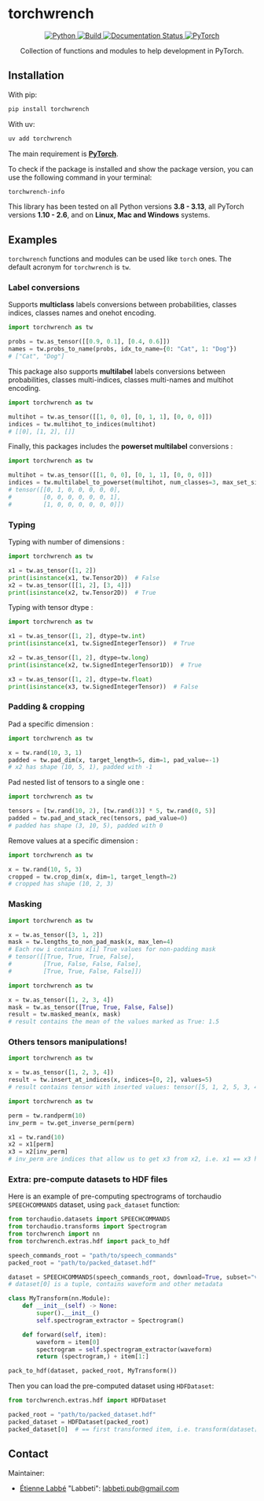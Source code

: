 # torchwrench

<center>

<a href="https://www.python.org/">
    <img alt="Python" src="https://img.shields.io/badge/-Python 3.8+-blue?style=for-the-badge&logo=python&logoColor=white">
</a>
<a href="https://github.com/Labbeti/torchwrench/actions">
    <img alt="Build" src="https://img.shields.io/github/actions/workflow/status/Labbeti/torchwrench/test.yaml?branch=main&style=for-the-badge&logo=github">
</a>
<a href='https://torchwrench.readthedocs.io/'>
    <img src='https://readthedocs.org/projects/torchwrench/badge/?version=stable&style=for-the-badge' alt='Documentation Status' />
</a>
<a href="https://pytorch.org/get-started/locally/">
    <img alt="PyTorch" src="https://img.shields.io/badge/-PyTorch 1.10+-ee4c2c?style=for-the-badge&logo=pytorch&logoColor=white">
</a>

Collection of functions and modules to help development in PyTorch.

</center>


## Installation

With pip:
```bash
pip install torchwrench
```

With uv:
```bash
uv add torchwrench
```

The main requirement is **[PyTorch](https://pytorch.org/)**.

To check if the package is installed and show the package version, you can use the following command in your terminal:
```bash
torchwrench-info
```

This library has been tested on all Python versions **3.8 - 3.13**, all PyTorch versions **1.10 - 2.6**, and on **Linux, Mac and Windows** systems.

## Examples

`torchwrench` functions and modules can be used like `torch` ones. The default acronym for `torchwrench` is `tw`.

### Label conversions
Supports **multiclass** labels conversions between probabilities, classes indices, classes names and onehot encoding.

```python
import torchwrench as tw

probs = tw.as_tensor([[0.9, 0.1], [0.4, 0.6]])
names = tw.probs_to_name(probs, idx_to_name={0: "Cat", 1: "Dog"})
# ["Cat", "Dog"]
```

This package also supports **multilabel** labels conversions between probabilities, classes multi-indices, classes multi-names and multihot encoding.

```python
import torchwrench as tw

multihot = tw.as_tensor([[1, 0, 0], [0, 1, 1], [0, 0, 0]])
indices = tw.multihot_to_indices(multihot)
# [[0], [1, 2], []]
```

Finally, this packages includes the **powerset multilabel** conversions :

```python
import torchwrench as tw

multihot = tw.as_tensor([[1, 0, 0], [0, 1, 1], [0, 0, 0]])
indices = tw.multilabel_to_powerset(multihot, num_classes=3, max_set_size=2)
# tensor([[0, 1, 0, 0, 0, 0, 0],
#         [0, 0, 0, 0, 0, 0, 1],
#         [1, 0, 0, 0, 0, 0, 0]])
```

### Typing

Typing with number of dimensions :

```python
import torchwrench as tw

x1 = tw.as_tensor([1, 2])
print(isinstance(x1, tw.Tensor2D))  # False
x2 = tw.as_tensor([[1, 2], [3, 4]])
print(isinstance(x2, tw.Tensor2D))  # True
```

Typing with tensor dtype :

```python
import torchwrench as tw

x1 = tw.as_tensor([1, 2], dtype=tw.int)
print(isinstance(x1, tw.SignedIntegerTensor))  # True

x2 = tw.as_tensor([1, 2], dtype=tw.long)
print(isinstance(x2, tw.SignedIntegerTensor1D))  # True

x3 = tw.as_tensor([1, 2], dtype=tw.float)
print(isinstance(x3, tw.SignedIntegerTensor))  # False
```

### Padding & cropping

Pad a specific dimension :

```python
import torchwrench as tw

x = tw.rand(10, 3, 1)
padded = tw.pad_dim(x, target_length=5, dim=1, pad_value=-1)
# x2 has shape (10, 5, 1), padded with -1
```

Pad nested list of tensors to a single one :

```python
import torchwrench as tw

tensors = [tw.rand(10, 2), [tw.rand(3)] * 5, tw.rand(0, 5)]
padded = tw.pad_and_stack_rec(tensors, pad_value=0)
# padded has shape (3, 10, 5), padded with 0
```

Remove values at a specific dimension :

```python
import torchwrench as tw

x = tw.rand(10, 5, 3)
cropped = tw.crop_dim(x, dim=1, target_length=2)
# cropped has shape (10, 2, 3)
```

### Masking

```python
import torchwrench as tw

x = tw.as_tensor([3, 1, 2])
mask = tw.lengths_to_non_pad_mask(x, max_len=4)
# Each row i contains x[i] True values for non-padding mask
# tensor([[True, True, True, False],
#         [True, False, False, False],
#         [True, True, False, False]])
```

```python
import torchwrench as tw

x = tw.as_tensor([1, 2, 3, 4])
mask = tw.as_tensor([True, True, False, False])
result = tw.masked_mean(x, mask)
# result contains the mean of the values marked as True: 1.5
```

### Others tensors manipulations!

```python
import torchwrench as tw

x = tw.as_tensor([1, 2, 3, 4])
result = tw.insert_at_indices(x, indices=[0, 2], values=5)
# result contains tensor with inserted values: tensor([5, 1, 2, 5, 3, 4])
```

```python
import torchwrench as tw

perm = tw.randperm(10)
inv_perm = tw.get_inverse_perm(perm)

x1 = tw.rand(10)
x2 = x1[perm]
x3 = x2[inv_perm]
# inv_perm are indices that allow us to get x3 from x2, i.e. x1 == x3 here
```

### Extra: pre-compute datasets to HDF files

Here is an example of pre-computing spectrograms of torchaudio `SPEECHCOMMANDS` dataset, using `pack_dataset` function:

```python
from torchaudio.datasets import SPEECHCOMMANDS
from torchaudio.transforms import Spectrogram
from torchwrench import nn
from torchwrench.extras.hdf import pack_to_hdf

speech_commands_root = "path/to/speech_commands"
packed_root = "path/to/packed_dataset.hdf"

dataset = SPEECHCOMMANDS(speech_commands_root, download=True, subset="validation")
# dataset[0] is a tuple, contains waveform and other metadata

class MyTransform(nn.Module):
    def __init__(self) -> None:
        super().__init__()
        self.spectrogram_extractor = Spectrogram()

    def forward(self, item):
        waveform = item[0]
        spectrogram = self.spectrogram_extractor(waveform)
        return (spectrogram,) + item[1:]

pack_to_hdf(dataset, packed_root, MyTransform())
```

Then you can load the pre-computed dataset using `HDFDataset`:
```python
from torchwrench.extras.hdf import HDFDataset

packed_root = "path/to/packed_dataset.hdf"
packed_dataset = HDFDataset(packed_root)
packed_dataset[0]  # == first transformed item, i.e. transform(dataset[0])
```

## Contact
Maintainer:
- [Étienne Labbé](https://labbeti.github.io/) "Labbeti": labbeti.pub@gmail.com
